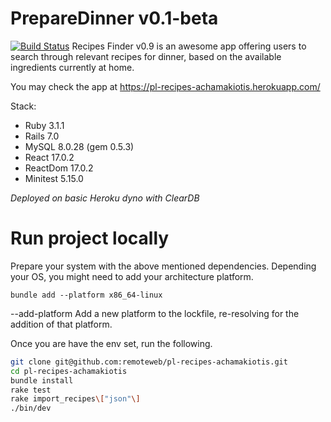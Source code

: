 # PrepareDinner v0.1-beta
[![Build Status](https://travis-ci.org/joemccann/dillinger.svg?branch=master)](https://travis-ci.org/joemccann/dillinger)
Recipes Finder v0.9 is an awesome app offering users to search through relevant recipes for dinner, based on the available ingredients currently at home.

You may check the app at
https://pl-recipes-achamakiotis.herokuapp.com/

Stack:
- Ruby 3.1.1
- Rails 7.0
- MySQL 8.0.28 (gem 0.5.3)
- React 17.0.2
- ReactDom 17.0.2
- Minitest 5.15.0

_Deployed on basic Heroku dyno with ClearDB_

# Run project locally
Prepare your system with the above mentioned dependencies. Depending your OS, you might
need to add your architecture platform.

```
bundle add --platform x86_64-linux
```

--add-platform
Add a new platform to the lockfile, re-resolving for the addition of that platform.

Once you are have the env set, run the following.

```sh
git clone git@github.com:remoteweb/pl-recipes-achamakiotis.git
cd pl-recipes-achamakiotis
bundle install
rake test
rake import_recipes\["json"\]
./bin/dev
```
